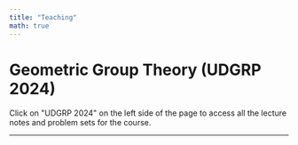 ```yaml
---
title: "Teaching"
math: true
---
```


# Geometric Group Theory (UDGRP 2024)

Click on "UDGRP 2024" on the left side of the page to access all the lecture notes and problem sets for the course.

---

